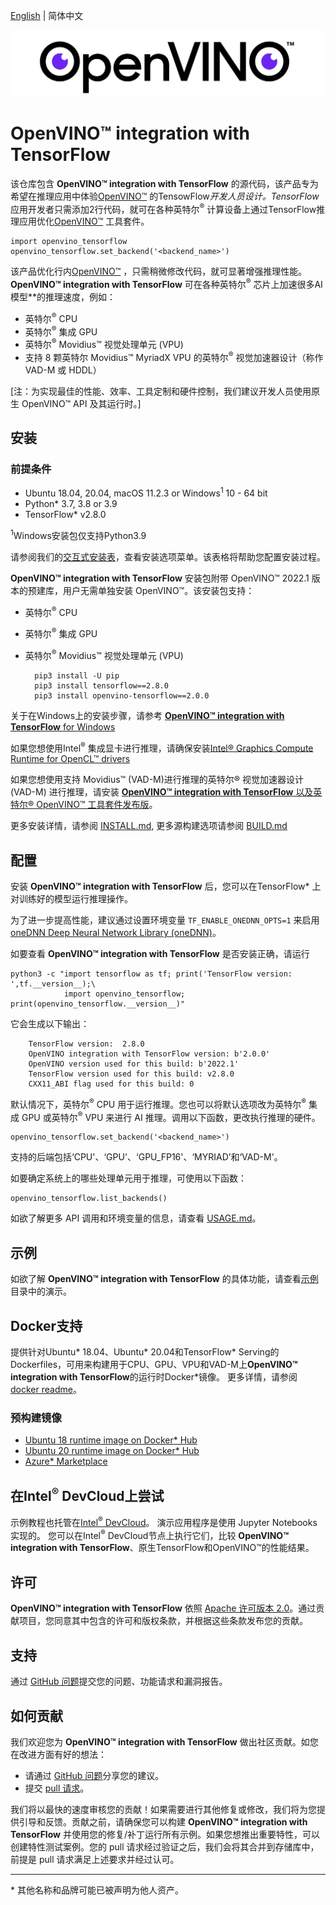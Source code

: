 [English](./README.md) | 简体中文

<p align="center">
  <img src="images/openvino_wbgd.png">
</p>

# **OpenVINO™ integration with TensorFlow**

该仓库包含 **OpenVINO™ integration with TensorFlow** 的源代码，该产品专为希望在推理应用中体验[OpenVINO™](https://software.intel.com/content/www/us/en/develop/tools/openvino-toolkit.html) 的TensowFlow*开发人员设计。TensorFlow*应用开发者只需添加2行代码，就可在各种英特尔<sup>®</sup> 计算设备上通过TensorFlow推理应用优化[OpenVINO™](https://software.intel.com/content/www/us/en/develop/tools/openvino-toolkit.html) 工具套件。

    import openvino_tensorflow
    openvino_tensorflow.set_backend('<backend_name>')

该产品优化行内[OpenVINO™](https://software.intel.com/content/www/us/en/develop/tools/openvino-toolkit.html) ，只需稍微修改代码，就可显著增强推理性能。**OpenVINO™ integration with TensorFlow** 可在各种英特尔<sup>®</sup> 芯片上加速很多AI模型**的推理速度，例如：

- 英特尔<sup>®</sup> CPU
- 英特尔<sup>®</sup> 集成 GPU
- 英特尔<sup>®</sup> Movidius™ 视觉处理单元 (VPU)
- 支持 8 颗英特尔 Movidius™ MyriadX VPU 的英特尔<sup>®</sup> 视觉加速器设计（称作 VAD-M 或 HDDL）

[注：为实现最佳的性能、效率、工具定制和硬件控制，我们建议开发人员使用原生 OpenVINO™ API 及其运行时。]

## 安装
### 前提条件

- Ubuntu 18.04, 20.04, macOS 11.2.3 or Windows<sup>1</sup> 10 - 64 bit
- Python* 3.7, 3.8 or 3.9
- TensorFlow* v2.8.0

<sup>1</sup>Windows安装包仅支持Python3.9 

请参阅我们的[交互式安装表](https://openvinotoolkit.github.io/openvino_tensorflow/)，查看安装选项菜单。该表格将帮助您配置安装过程。

**OpenVINO™ integration with TensorFlow** 安装包附带 OpenVINO™ 2022.1 版本的预建库，用户无需单独安装 OpenVINO™。该安装包支持：
- 英特尔<sup>®</sup> CPU
- 英特尔<sup>®</sup> 集成 GPU
- 英特尔<sup>®</sup> Movidius™ 视觉处理单元 (VPU)
  

        pip3 install -U pip
        pip3 install tensorflow==2.8.0
        pip3 install openvino-tensorflow==2.0.0

关于在Windows上的安装步骤，请参考 [**OpenVINO™ integration with TensorFlow** for Windows ](docs/INSTALL_cn.md#InstallOpenVINOintegrationwithTensorFlowalongsideTensorFlow)

如果您想使用Intel<sup>®</sup> 集成显卡进行推理，请确保安装[Intel® Graphics Compute Runtime for OpenCL™ drivers](https://docs.openvino.ai/latest/openvino_docs_install_guides_installing_openvino_linux.html#install-gpu)

如果您想使用支持 Movidius™ (VAD-M)进行推理的英特尔® 视觉加速器设计 (VAD-M) 进行推理，请安装 [**OpenVINO™ integration with TensorFlow** 以及英特尔® OpenVINO™ 工具套件发布版](docs/INSTALL_cn.md#12-install-openvino-integration-with-tensorflow-alongside-the-intel-distribution-of-openvino-toolkit)。

更多安装详情，请参阅 [INSTALL.md](docs/INSTALL_cn.md), 更多源构建选项请参阅 [BUILD.md](docs/BUILD_cn.md)

## 配置

安装 **OpenVINO™ integration with TensorFlow** 后，您可以在TensorFlow* 上对训练好的模型运行推理操作。

为了进一步提高性能，建议通过设置环境变量 `TF_ENABLE_ONEDNN_OPTS=1` 来启用[oneDNN Deep Neural Network Library (oneDNN)](https://github.com/oneapi-src/oneDNN)。

如要查看 **OpenVINO™ integration with TensorFlow** 是否安装正确，请运行

    python3 -c "import tensorflow as tf; print('TensorFlow version: ',tf.__version__);\
                import openvino_tensorflow; print(openvino_tensorflow.__version__)"

它会生成以下输出：

        TensorFlow version:  2.8.0
        OpenVINO integration with TensorFlow version: b'2.0.0'
        OpenVINO version used for this build: b'2022.1'
        TensorFlow version used for this build: v2.8.0
        CXX11_ABI flag used for this build: 0

默认情况下，英特尔<sup>®</sup> CPU 用于运行推理。您也可以将默认选项改为英特尔<sup>®</sup> 集成 GPU 或英特尔<sup>®</sup> VPU 来进行 AI 推理。调用以下函数，更改执行推理的硬件。

    openvino_tensorflow.set_backend('<backend_name>')

支持的后端包括‘CPU'、‘GPU'、‘GPU_FP16'、‘MYRIAD’和‘VAD-M'。

如要确定系统上的哪些处理单元用于推理，可使用以下函数：

    openvino_tensorflow.list_backends()
如欲了解更多 API 调用和环境变量的信息，请查看 [USAGE.md](docs/USAGE_cn.md)。



## 示例

如欲了解 **OpenVINO™ integration with TensorFlow** 的具体功能，请查看[示例](./examples)目录中的演示。

## Docker支持
提供针对Ubuntu* 18.04、Ubuntu* 20.04和TensorFlow* Serving的Dockerfiles，可用来构建用于CPU、GPU、VPU和VAD-M上**OpenVINO™ integration with TensorFlow**的运行时Docker*镜像。
更多详情，请参阅[docker readme](docker/README_cn.md)。

### 预构建镜像

- [Ubuntu 18 runtime image on Docker* Hub](https://hub.docker.com/r/openvino/openvino_tensorflow_ubuntu18_runtime)
- [Ubuntu 20 runtime image on Docker* Hub](https://hub.docker.com/r/openvino/openvino_tensorflow_ubuntu20_runtime)
- [Azure* Marketplace](https://azuremarketplace.microsoft.com/en-us/marketplace/apps/intel_corporation.openvino_tensorflow)

## 在Intel<sup>®</sup> DevCloud上尝试
示例教程也托管在[Intel<sup>®</sup> DevCloud](https://www.intel.com/content/www/us/en/developer/tools/devcloud/edge/build/ovtfoverview.html)。 演示应用程序是使用 Jupyter Notebooks实现的。 您可以在Intel<sup>®</sup> DevCloud节点上执行它们，比较 **OpenVINO™ integration with TensorFlow**、原生TensorFlow和OpenVINO™的性能结果。 

## 许可
**OpenVINO™ integration with TensorFlow** 依照 [Apache 许可版本 2.0](LICENSE)。通过贡献项目，您同意其中包含的许可和版权条款，并根据这些条款发布您的贡献。

## 支持


通过 [GitHub 问题](https://github.com/openvinotoolkit/openvino_tensorflow/issues)提交您的问题、功能请求和漏洞报告。

## 如何贡献

我们欢迎您为 **OpenVINO™ integration with TensorFlow** 做出社区贡献。如您在改进方面有好的想法：

* 请通过 [GitHub 问题](https://github.com/openvinotoolkit/openvino_tensorflow/issues)分享您的建议。
* 提交 [pull 请求](https://github.com/openvinotoolkit/openvino_tensorflow/pulls)。

我们将以最快的速度审核您的贡献！如果需要进行其他修复或修改，我们将为您提供引导和反馈。贡献之前，请确保您可以构建 **OpenVINO™ integration with TensorFlow** 并使用您的修复/补丁运行所有示例。如果您想推出重要特性，可以创建特性测试案例。您的 pull 请求经过验证之后，我们会将其合并到存储库中，前提是 pull 请求满足上述要求并经过认可。

---
\* 其他名称和品牌可能已被声明为他人资产。
